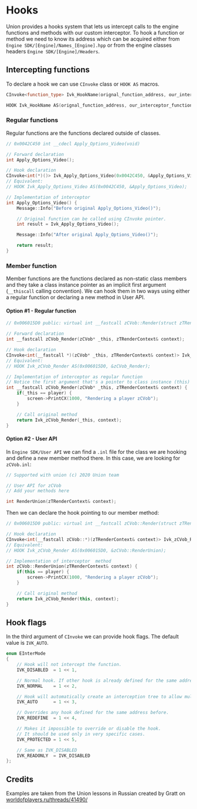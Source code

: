 # Hooks
Union provides a hooks system that lets us intercept calls to the engine functions and methods with our custom interceptor. To hook a function or method we need to know its address which can be acquired either from `Engine SDK/[Engine]/Names_[Engine].hpp` or from the engine classes headers `Engine SDK/[Engine]/Headers`.

## Intercepting functions
To declare a hook we can use `CInvoke` class or `HOOK AS` macros.
```cpp
CInvoke<function_type> Ivk_HookName(orignal_function_address, our_interceptor_function, hook_flags);

HOOK Ivk_HookName AS(orignal_function_address, our_interceptor_function, hook_flags);
```

### Regular functions
Regular functions are the functions declared outside of classes.
```cpp
// 0x0042C450 int __cdecl Apply_Options_Video(void)

// Forward declaration
int Apply_Options_Video(); 

// Hook declaration
CInvoke<int(*)()> Ivk_Apply_Options_Video(0x0042C450, &Apply_Options_Video);
// Equivalent:
// HOOK Ivk_Apply_Options_Video AS(0x0042C450, &Apply_Options_Video);

// Implementation of interceptor
int Apply_Options_Video() {
    Message::Info("Before original Apply_Options_Video()");

    // Original function can be called using CInvoke pointer.
    int result = Ivk_Apply_Options_Video();

    Message::Info("After original Apply_Options_Video()");

    return result;
}
```

### Member function
Member functions are the functions declared as non-static class members and they take a class instance pointer as an implicit first argument (`__thiscall` calling convention). We can hook them in two ways using either a regular function or declaring a new method in User API.

#### Option #1 - Regular function
```cpp
// 0x006015D0 public: virtual int __fastcall zCVob::Render(struct zTRenderContext &)

// Forward declaration
int __fastcall zCVob_Render(zCVob* _this, zTRenderContext& context);

// Hook declaration
CInvoke<int(__fastcall *)(zCVob* _this, zTRenderContext& context)> Ivk_zCVob_Render(0x006015D0, &zCVob_Render);
// Equivalent:
// HOOK Ivk_zCVob_Render AS(0x006015D0, &zCVob_Render);

// Implementation of interceptor as regular function
// Notice the first argument that's a pointer to class instance (this)
int __fastcall zCVob_Render(zCVob* _this, zTRenderContext& context) {
    if(_this == player) {
        screen->PrintCX(1000, "Rendering a player zCVob");
    }

    // Call original method
    return Ivk_zCVob_Render(_this, context);
}
```

#### Option #2 - User API
In `Engine SDK/User API` we can find a `.inl` file for the class we are hooking and define a new member method there. In this case, we are looking for `zCVob.inl`:
```cpp 
// Supported with union (c) 2020 Union team

// User API for zCVob
// Add your methods here

int RenderUnion(zTRenderContext& context);
```

Then we can declare the hook pointing to our member method:
```cpp
// 0x006015D0 public: virtual int __fastcall zCVob::Render(struct zTRenderContext &)

// Hook declaration
CInvoke<int(__fastcall zCVob::*)(zTRenderContext& context)> Ivk_zCVob_Render(0x006015D0, &zCVob::RenderUnion);
// Equivalent:
// HOOK Ivk_zCVob_Render AS(0x006015D0, &zCVob::RenderUnion);

// Implementation of interceptor  method
int zCVob::RenderUnion(zTRenderContext& context) {
    if(this == player) {
        screen->PrintCX(1000, "Rendering a player zCVob");
    }

    // Call original method
    return Ivk_zCVob_Render(this, context);
}
```

## Hook flags
In the third argument of `CInvoke` we can provide hook flags. The default value is `IVK_AUTO`.

```cpp
enum EInterMode
{
    // Hook will not intercept the function.
    IVK_DISABLED  = 1 << 1,

    // Normal hook. If other hook is already defined for the same address, an error pops up.
    IVK_NORMAL    = 1 << 2,

    // Hook will automatically create an interception tree to allow multiple hooks for the same address.
    IVK_AUTO      = 1 << 3,

    // Overrides any hook defined for the same address before.
    IVK_REDEFINE  = 1 << 4,

    // Makes it impossible to override or disable the hook.
    // It should be used only in very specific cases.
    IVK_PROTECTED = 1 << 5,

    // Same as IVK_DISABLED
    IVK_READONLY  = IVK_DISABLED
};
```

## Credits
Examples are taken from the Union lessons in Russian created by Gratt on [worldofplayers.ru/threads/41490/](https://worldofplayers.ru/threads/41490/)
